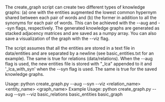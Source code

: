 The create_graph script can create two different types of knowledge graphs: (a) one with the entities augmented the lowest common hypernym shared between each pair of words and (b) the former in addition to all the synonyms for each pair of words. This can be achieved with the --aug and --syn flags, respectively. The generated knowledge graphs are generated as stacked adjacency matrices and are saved as a numpy array. You can also save a visualization of the graph with the --viz flag. 

The script assumes that all the entities are stored in a text file in data/entities and are separated by a newline (see basic_entities.txt for an example). The same is true for relations (data/relations). When the --aug flag is used, the new entities file is stored with "\_lca" appended to it and '\_lca_with_syn' when the --syn flag is used. The same is true for the saved knowledge graphs. 

Usage: python create_graph.py --aug --syn --viz <relation_name> <entity_name> <graph_name> 
Example Usage:
python create_graph.py --aug --syn --viz basic_relations basic_entities basic_graph
